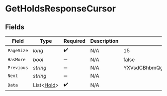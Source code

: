 # GetHoldsResponseCursor


## Fields

| Field                                         | Type                                          | Required                                      | Description                                   | Example                                       |
| --------------------------------------------- | --------------------------------------------- | --------------------------------------------- | --------------------------------------------- | --------------------------------------------- |
| `PageSize`                                    | *long*                                        | :heavy_check_mark:                            | N/A                                           | 15                                            |
| `HasMore`                                     | *bool*                                        | :heavy_minus_sign:                            | N/A                                           | false                                         |
| `Previous`                                    | *string*                                      | :heavy_minus_sign:                            | N/A                                           | YXVsdCBhbmQgYSBtYXhpbXVtIG1heF9yZXN1bHRzLol=  |
| `Next`                                        | *string*                                      | :heavy_minus_sign:                            | N/A                                           |                                               |
| `Data`                                        | List<[Hold](../../Models/Components/Hold.md)> | :heavy_check_mark:                            | N/A                                           |                                               |
